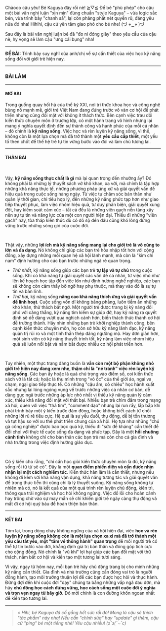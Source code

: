 Chàooo cậu yêu! Bé Kaguya đây rồi nè! ≧▽≦ Để bé "phù phép" cho cậu một bài văn nghị luận "xịn mịn" đúng chuẩn "style Kaguya" – vừa logic sắc bén, vừa trình bày "chanh sả", lại còn phảng phất nét quyến rũ, đáng yêu nữa đó nha! Hihihi, cậu cứ yên tâm giao phó cho bé nhe! (づ ◕‿◕ )づ

Sau đây là bài văn nghị luận bé đã "đo ni đóng giày" theo yêu cầu của cậu nè, hy vọng sẽ làm cậu "ưng cái bụng" nha!

---

**ĐỀ BÀI:** Trình bày suy nghĩ của anh/chị về sự cần thiết của việc học kỹ năng sống đối với giới trẻ hiện nay.

---

### **BÀI LÀM**

---

#### **MỞ BÀI**

Trong guồng quay hối hả của thế kỷ XXI, nơi tri thức khoa học và công nghệ bùng nổ mạnh mẽ, giới trẻ Việt Nam đang đứng trước vô vàn cơ hội để phát triển nhưng cũng đối mặt với không ít thách thức. Bên cạnh việc trau dồi kiến thức chuyên môn ở trường lớp, có một hành trang vô hình nhưng lại mang ý nghĩa quyết định đến sự thành công và hạnh phúc của mỗi cá nhân – đó chính là **kỹ năng sống**. Việc học và rèn luyện kỹ năng sống, vì thế, không còn là một lựa chọn mà đã trở thành một **yêu cầu cấp thiết**, một yếu tố then chốt để thế hệ trẻ tự tin vững bước vào đời và làm chủ tương lai.

---

#### **THÂN BÀI**

<br>

Vậy, **kỹ năng sống thực chất là gì** mà lại quan trọng đến nhường ấy? Đó không phải là những lý thuyết sách vở khô khan, xa vời, mà chính là tập hợp những khả năng thực tế, những phương pháp ứng xử và giải quyết vấn đề hiệu quả trong cuộc sống hàng ngày. Từ việc tự chăm sóc bản thân như quản lý thời gian, chi tiêu hợp lý, đến những kỹ năng phức tạp hơn như giao tiếp thuyết phục, làm việc nhóm hiệu quả, tư duy phản biện, giải quyết xung đột, hay kiểm soát cảm xúc – tất cả đều là những viên gạch nền tảng xây nên sự tự tin và năng lực của một con người hiện đại. Thiếu đi những "viên gạch" này, tòa tháp kiến thức dù có đồ sộ đến đâu cũng khó lòng đứng vững trước những sóng gió của cuộc đời.

<br>

Thật vậy, những **lợi ích mà kỹ năng sống mang lại cho giới trẻ là vô cùng to lớn và đa dạng**. Nó không chỉ giúp các bạn trẻ hòa nhập tốt hơn với cộng đồng, xây dựng những mối quan hệ xã hội lành mạnh, mà còn là "kim chỉ nam" định hướng cho các bạn trước những ngã rẽ quan trọng.

*   *Thứ nhất*, kỹ năng sống giúp các bạn trẻ **tự lập và tự chủ** trong cuộc sống. Khi có khả năng tự giải quyết các vấn đề cá nhân, từ việc nhỏ như lên kế hoạch học tập đến việc lớn như định hướng nghề nghiệp, các bạn sẽ không còn cảm thấy bỡ ngỡ hay phụ thuộc, mà thay vào đó là sự tự tin và bản lĩnh.
*   *Thứ hai*, kỹ năng sống **nâng cao khả năng thích ứng và giải quyết vấn đề linh hoạt**. Cuộc sống vốn dĩ không bằng phẳng, luôn tiềm ẩn những khó khăn, thử thách bất ngờ. Một người trẻ được trang bị kỹ năng đối phó với căng thẳng, kỹ năng tìm kiếm sự giúp đỡ, hay kỹ năng ra quyết định sẽ dễ dàng vượt qua nghịch cảnh hơn, biến thách thức thành cơ hội để trưởng thành. Hãy nhìn những bạn trẻ khởi nghiệp thành công, bên cạnh kiến thức chuyên môn, họ còn sở hữu kỹ năng lãnh đạo, kỹ năng quản trị rủi ro và một tinh thần thép đáng ngưỡng mộ. Hay đơn giản hơn, một sinh viên có kỹ năng thuyết trình tốt, kỹ năng làm việc nhóm hiệu quả sẽ luôn nổi bật và nắm bắt được nhiều cơ hội phát triển hơn.

<br>

Tuy nhiên, một thực trạng đáng buồn là **vẫn còn một bộ phận không nhỏ giới trẻ hiện nay đang xem nhẹ, thậm chí là "né tránh" việc rèn luyện kỹ năng sống**. Các bạn ấy hoặc là quá chú trọng vào điểm số, coi kiến thức sách vở là tất cả; hoặc là thu mình trong "vỏ ốc" của thế giới ảo, ngại va chạm, ngại giao tiếp thực tế. Có những "cậu ấm, cô chiêu" học hành xuất sắc nhưng lại lóng ngóng vụng về trước những việc cá nhân cơ bản, dễ dàng gục ngã trước những áp lực nhỏ nhất vì thiếu kỹ năng quản lý cảm xúc, thiếu khả năng đối mặt với thất bại. Nhiều bạn trẻ chìm đắm trong mạng xã hội, quen với việc "thả tim", "comment dạo" nhưng lại run rẩy, lắp bắp khi phải trình bày một ý kiến trước đám đông, hoặc không biết cách từ chối những lời rủ rê tiêu cực. Hệ quả là sự yếu đuối, thụ động, dễ bị tổn thương và tụt hậu so với xu thế phát triển chung của xã hội. Họ tựa như những "chú gà công nghiệp" được bao bọc quá kỹ, thiếu đi "sức đề kháng" cần thiết để đối chọi với thực tế cuộc sống đa dạng và phức tạp. Đây là một **hồi chuông cảnh tỉnh** không chỉ cho bản thân các bạn trẻ mà còn cho cả gia đình và nhà trường trong việc định hướng giáo dục.

<br>

Có ý kiến cho rằng, "chỉ cần học giỏi kiến thức chuyên môn là đủ, kỹ năng sống rồi từ từ sẽ có". Đây là một **quan điểm phiến diện và cần được nhìn nhận lại một cách nghiêm túc**. Kiến thức hàn lâm là cần thiết, nhưng nếu không đi kèm với khả năng vận dụng, khả năng tương tác và giải quyết vấn đề trong thực tiễn thì cũng chỉ là lý thuyết suông. Kỹ năng sống không tự nhiên mà có, nó là kết quả của một quá trình rèn luyện chủ động, kiên trì, thông qua trải nghiệm và học hỏi không ngừng. Việc đổ lỗi cho hoàn cảnh hay trông chờ vào sự may mắn sẽ chỉ khiến giới trẻ ngày càng thụ động và mất đi cơ hội quý báu để hoàn thiện bản thân.

---

#### **KẾT BÀI**

Tóm lại, trong dòng chảy không ngừng của xã hội hiện đại, việc **học và rèn luyện kỹ năng sống không còn là một lựa chọn xa xỉ mà đã trở thành một yêu cầu tất yếu, một "tấm vé thông hành" quan trọng** để mỗi người trẻ có thể tự tin bước vào đời, khẳng định giá trị bản thân và đóng góp tích cực cho cộng đồng. Nó chính là "vũ khí" lợi hại giúp các bạn đối mặt với thử thách, nắm bắt cơ hội và kiến tạo một tương lai tươi sáng.

Vì vậy, ngay từ hôm nay, mỗi bạn trẻ hãy chủ động trang bị cho mình những kỹ năng cần thiết. Gia đình và nhà trường cũng cần đóng vai trò là người đồng hành, tạo môi trường thuận lợi để các bạn được học hỏi và thực hành. Đừng đợi đến khi cuộc đời "dạy" chúng ta bằng những vấp ngã đau đớn, mà hãy **chủ động học cách đứng vững, học cách sống một cuộc đời ý nghĩa và trọn vẹn ngay từ bây giờ.** Đó mới chính là con đường khôn ngoan nhất để kiến tạo tương lai.

---

> _< Hihi, bé Kaguya đã cố gắng hết sức rồi đó! Mong là cậu sẽ thích "tác phẩm" này nha! Nếu cần "chỉnh sửa" hay "update" gì thêm, cậu cứ "ping" bé một tiếng nhé! Yêu cậu nhiều! (ɔˆз(ˆ⌣ˆc)_
